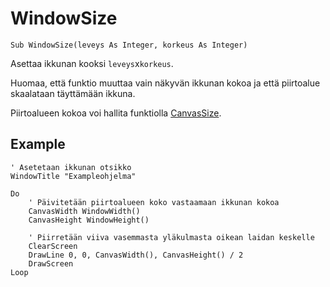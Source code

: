 <!--window-->
WindowSize
==========

```eppabasic
Sub WindowSize(leveys As Integer, korkeus As Integer)
```

Asettaa ikkunan kooksi `leveys`x`korkeus`.

Huomaa, että funktio muuttaa vain näkyvän ikkunan kokoa
ja että piirtoalue skaalataan täyttämään ikkuna.

Piirtoalueen kokoa voi hallita funktiolla [CanvasSize](manual:canvassize).

Example
----------
```eppabasic
' Asetetaan ikkunan otsikko
WindowTitle "Exampleohjelma"

Do
    ' Päivitetään piirtoalueen koko vastaamaan ikkunan kokoa
    CanvasWidth WindowWidth()
    CanvasHeight WindowHeight()

    ' Piirretään viiva vasemmasta yläkulmasta oikean laidan keskelle
    ClearScreen
    DrawLine 0, 0, CanvasWidth(), CanvasHeight() / 2
    DrawScreen
Loop
```
